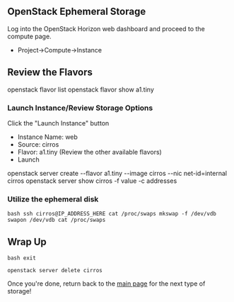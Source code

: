 ## OpenStack Ephemeral Storage

Log into the OpenStack Horizon web dashboard and proceed to the compute page.

* Project->Compute->Instance

## Review the Flavors

openstack flavor list
openstack flavor show a1.tiny

### Launch Instance/Review Storage Options
Click the "Launch Instance" button
* Instance Name: web
* Source: cirros
* Flavor: a1.tiny (Review the other available flavors)
* Launch

openstack server create --flavor a1.tiny --image cirros --nic net-id=internal cirros
openstack server show cirros -f value -c addresses

### Utilize the ephemeral disk

``bash
ssh cirros@IP_ADDRESS_HERE
cat /proc/swaps
mkswap -f /dev/vdb
swapon /dev/vdb
cat /proc/swaps
``

## Wrap Up

``bash
exit
``

``
openstack server delete cirros
``

Once you're done, return back to the <A HREF="../master/README.md">main page</A> for the next type of storage!
